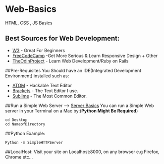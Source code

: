 # Web-Basics
HTML, CSS , JS Basics
## Best Sources for Web Development:
* [W3](http://www.w3schools.com/) - Great For Beginners
* [FreeCodeCamp](https://www.freecodecamp.com/) -Get More Serious & Learn Responsive Design + Other
* [TheOdinProject](http://www.theodinproject.com/courses) - Learn Web Development/Ruby on Rails

##Pre-Requisites
You Should have an IDE(Integrated Development Environment) installed such as:
* [ATOM](https://atom.io/) - Hackable Text Editor
* [Brackets](http://brackets.io/) - The Text Editor I use.
* [Sublime](https://www.sublimetext.com/) - The Most Common Editor.

##Run a Simple Web Server --> [Server Basics](http://www.2ality.com/2014/06/simple-http-server.html)
You can run a Simple Web server in your Terminal on a Mac by:(**Python Might Be Required**)
```
cd Desktop
cd NameofDirectory
```
##Python Example:
```
Python -m SimpleHTTPServer 
```
##LocalHost:
Visit your site on Localhost:8000, on any browser e.g Firefox, Chrome etc...


